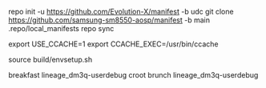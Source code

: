 repo init -u https://github.com/Evolution-X/manifest -b udc
git clone https://github.com/samsung-sm8550-aosp/manifest -b main .repo/local_manifests
repo sync

export USE_CCACHE=1
export CCACHE_EXEC=/usr/bin/ccache

source build/envsetup.sh

breakfast lineage_dm3q-userdebug
croot
brunch lineage_dm3q-userdebug